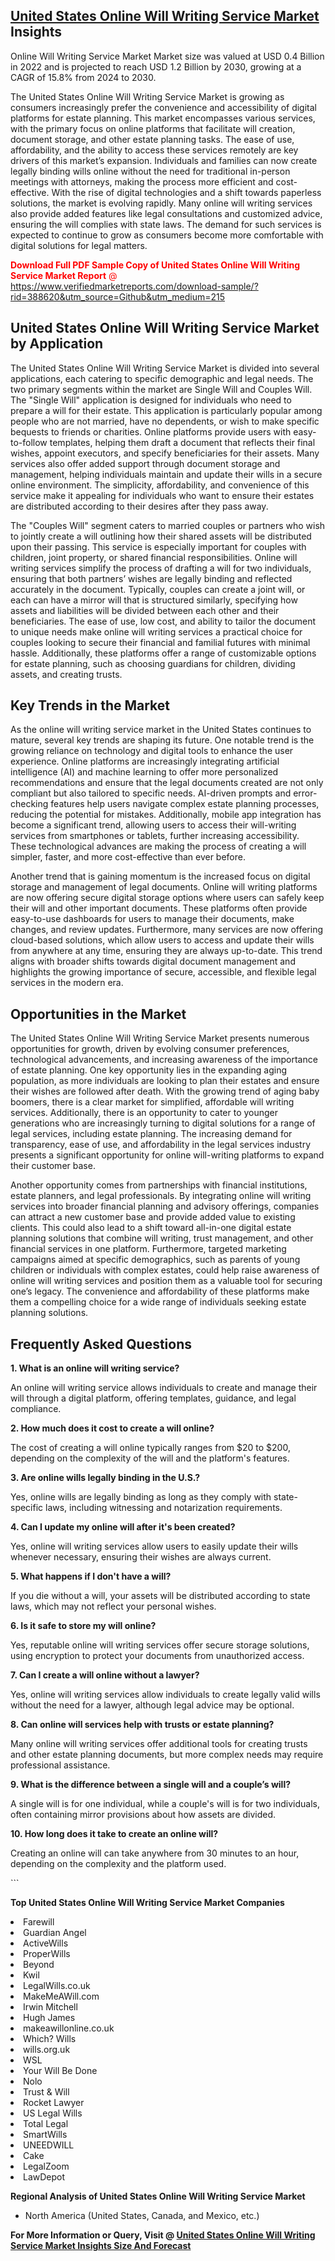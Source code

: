 <h2><a href="https://www.verifiedmarketreports.com/download-sample/?rid=388620&amp;utm_source=Github&amp;utm_medium=215" target="_blank">United States Online Will Writing Service Market</a> Insights</h2><p>Online Will Writing Service Market Market size was valued at USD 0.4 Billion in 2022 and is projected to reach USD 1.2 Billion by 2030, growing at a CAGR of 15.8% from 2024 to 2030.</p><p><p>The United States Online Will Writing Service Market is growing as consumers increasingly prefer the convenience and accessibility of digital platforms for estate planning. This market encompasses various services, with the primary focus on online platforms that facilitate will creation, document storage, and other estate planning tasks. The ease of use, affordability, and the ability to access these services remotely are key drivers of this market’s expansion. Individuals and families can now create legally binding wills online without the need for traditional in-person meetings with attorneys, making the process more efficient and cost-effective. With the rise of digital technologies and a shift towards paperless solutions, the market is evolving rapidly. Many online will writing services also provide added features like legal consultations and customized advice, ensuring the will complies with state laws. The demand for such services is expected to continue to grow as consumers become more comfortable with digital solutions for legal matters.</p><p><p><span class=""><span style="color: #ff0000;"><strong>Download Full PDF Sample Copy of United States Online Will Writing Service Market Report</strong> @ </span><a href="https://www.verifiedmarketreports.com/download-sample/?rid=388620&amp;utm_source=Github&amp;utm_medium=215" target="_blank">https://www.verifiedmarketreports.com/download-sample/?rid=388620&amp;utm_source=Github&amp;utm_medium=215</a></span></p></p><h2>United States Online Will Writing Service Market by Application</h2><p>The United States Online Will Writing Service Market is divided into several applications, each catering to specific demographic and legal needs. The two primary segments within the market are Single Will and Couples Will. The "Single Will" application is designed for individuals who need to prepare a will for their estate. This application is particularly popular among people who are not married, have no dependents, or wish to make specific bequests to friends or charities. Online platforms provide users with easy-to-follow templates, helping them draft a document that reflects their final wishes, appoint executors, and specify beneficiaries for their assets. Many services also offer added support through document storage and management, helping individuals maintain and update their wills in a secure online environment. The simplicity, affordability, and convenience of this service make it appealing for individuals who want to ensure their estates are distributed according to their desires after they pass away.</p><p>The "Couples Will" segment caters to married couples or partners who wish to jointly create a will outlining how their shared assets will be distributed upon their passing. This service is especially important for couples with children, joint property, or shared financial responsibilities. Online will writing services simplify the process of drafting a will for two individuals, ensuring that both partners’ wishes are legally binding and reflected accurately in the document. Typically, couples can create a joint will, or each can have a mirror will that is structured similarly, specifying how assets and liabilities will be divided between each other and their beneficiaries. The ease of use, low cost, and ability to tailor the document to unique needs make online will writing services a practical choice for couples looking to secure their financial and familial futures with minimal hassle. Additionally, these platforms offer a range of customizable options for estate planning, such as choosing guardians for children, dividing assets, and creating trusts.</p><h2>Key Trends in the Market</h2><p>As the online will writing service market in the United States continues to mature, several key trends are shaping its future. One notable trend is the growing reliance on technology and digital tools to enhance the user experience. Online platforms are increasingly integrating artificial intelligence (AI) and machine learning to offer more personalized recommendations and ensure that the legal documents created are not only compliant but also tailored to specific needs. AI-driven prompts and error-checking features help users navigate complex estate planning processes, reducing the potential for mistakes. Additionally, mobile app integration has become a significant trend, allowing users to access their will-writing services from smartphones or tablets, further increasing accessibility. These technological advances are making the process of creating a will simpler, faster, and more cost-effective than ever before.</p><p>Another trend that is gaining momentum is the increased focus on digital storage and management of legal documents. Online will writing platforms are now offering secure digital storage options where users can safely keep their will and other important documents. These platforms often provide easy-to-use dashboards for users to manage their documents, make changes, and review updates. Furthermore, many services are now offering cloud-based solutions, which allow users to access and update their wills from anywhere at any time, ensuring they are always up-to-date. This trend aligns with broader shifts towards digital document management and highlights the growing importance of secure, accessible, and flexible legal services in the modern era.</p><h2>Opportunities in the Market</h2><p>The United States Online Will Writing Service Market presents numerous opportunities for growth, driven by evolving consumer preferences, technological advancements, and increasing awareness of the importance of estate planning. One key opportunity lies in the expanding aging population, as more individuals are looking to plan their estates and ensure their wishes are followed after death. With the growing trend of aging baby boomers, there is a clear market for simplified, affordable will writing services. Additionally, there is an opportunity to cater to younger generations who are increasingly turning to digital solutions for a range of legal services, including estate planning. The increasing demand for transparency, ease of use, and affordability in the legal services industry presents a significant opportunity for online will-writing platforms to expand their customer base.</p><p>Another opportunity comes from partnerships with financial institutions, estate planners, and legal professionals. By integrating online will writing services into broader financial planning and advisory offerings, companies can attract a new customer base and provide added value to existing clients. This could also lead to a shift toward all-in-one digital estate planning solutions that combine will writing, trust management, and other financial services in one platform. Furthermore, targeted marketing campaigns aimed at specific demographics, such as parents of young children or individuals with complex estates, could help raise awareness of online will writing services and position them as a valuable tool for securing one’s legacy. The convenience and affordability of these platforms make them a compelling choice for a wide range of individuals seeking estate planning solutions.</p><h2>Frequently Asked Questions</h2><p><b>1. What is an online will writing service?</b></p><p>An online will writing service allows individuals to create and manage their will through a digital platform, offering templates, guidance, and legal compliance. </p><p><b>2. How much does it cost to create a will online?</b></p><p>The cost of creating a will online typically ranges from $20 to $200, depending on the complexity of the will and the platform's features. </p><p><b>3. Are online wills legally binding in the U.S.?</b></p><p>Yes, online wills are legally binding as long as they comply with state-specific laws, including witnessing and notarization requirements. </p><p><b>4. Can I update my online will after it's been created?</b></p><p>Yes, online will writing services allow users to easily update their wills whenever necessary, ensuring their wishes are always current. </p><p><b>5. What happens if I don't have a will?</b></p><p>If you die without a will, your assets will be distributed according to state laws, which may not reflect your personal wishes. </p><p><b>6. Is it safe to store my will online?</b></p><p>Yes, reputable online will writing services offer secure storage solutions, using encryption to protect your documents from unauthorized access. </p><p><b>7. Can I create a will online without a lawyer?</b></p><p>Yes, online will writing services allow individuals to create legally valid wills without the need for a lawyer, although legal advice may be optional. </p><p><b>8. Can online will services help with trusts or estate planning?</b></p><p>Many online will writing services offer additional tools for creating trusts and other estate planning documents, but more complex needs may require professional assistance. </p><p><b>9. What is the difference between a single will and a couple’s will?</b></p><p>A single will is for one individual, while a couple's will is for two individuals, often containing mirror provisions about how assets are divided. </p><p><b>10. How long does it take to create an online will?</b></p><p>Creating an online will can take anywhere from 30 minutes to an hour, depending on the complexity and the platform used. </p>```</p><p><strong>Top United States Online Will Writing Service Market Companies</strong></p><div data-test-id=""><p><li>Farewill</li><li> Guardian Angel</li><li> ActiveWills</li><li> ProperWills</li><li> Beyond</li><li> Kwil</li><li> LegalWills.co.uk</li><li> MakeMeAWill.com</li><li> Irwin Mitchell</li><li> Hugh James</li><li> makeawillonline.co.uk</li><li> Which? Wills</li><li> wills.org.uk</li><li> WSL</li><li> Your Will Be Done</li><li> Nolo</li><li> Trust & Will</li><li> Rocket Lawyer</li><li> US Legal Wills</li><li> Total Legal</li><li> SmartWills</li><li> UNEEDWILL</li><li> Cake</li><li> LegalZoom</li><li> LawDepot</li></p><div><strong>Regional Analysis of&nbsp;United States Online Will Writing Service Market</strong></div><ul><li dir="ltr"><p dir="ltr">North America&nbsp;(United States, Canada, and Mexico, etc.)</p></li></ul><p><strong>For More Information or Query, Visit @&nbsp;</strong><strong><a href="https://www.verifiedmarketreports.com/product/online-will-writing-service-market/?utm_source=Github&amp;utm_medium=215" target="_blank">United States Online Will Writing Service Market Insights Size And Forecast</a></strong></p></div>
